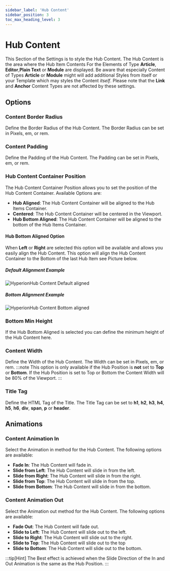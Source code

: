 ```yaml
---
sidebar_label: 'Hub Content'
sidebar_position: 3
toc_max_heading_level: 3
---
```


# Hub Content

This Section of the Settings is to style the Hub Content. The Hub Content is the area where the Hub Item Contents For
the Elements of Type **Article**, **Editor**,**Plain Text** or **Module** are
displayed. Be aware that especially Content of Types **Article** or **Module** might will add additional Styles from
itself or your Template which may styles the Content *itself*. Please note that the **Link** and **Anchor** Content
Types are not affected by these settings.

## Options

### Content Border Radius

Define the Border Radius of the Hub Content. The Border Radius can be set in Pixels, em, or rem.

### Content Padding

Define the Padding of the Hub Content. The Padding can be set in Pixels, em, or rem.

### Hub Content Container Position

The Hub Content Container Position allows you to set the position of the Hub Content Container.
Available Options are:

- **Hub Aligned**: The Hub Content Container will be aligned to the Hub Items Container.
- **Centered**: The Hub Content Container will be centered in the Viewport.
- **Hub Bottom Aligned**: The Hub Content Container will be aligned to the bottom of the Hub Items Container.

#### Hub Bottom Aligned Option

When **Left** or **Right** are selected this option will be available and allows you easily align the Hub Content.
This option will align the Hub Content Container to the Bottom of the last Hub Item see Picture below.

##### Default Alignment Example

<img src="/img/hyperionhub/hub_content_default_aligned.jpg" alt="HyperionHub Content Default aligned" class="bordered" />

##### Bottom Alignment Example

<img src="/img/hyperionhub/hub_content_bottom_aligned.jpg" alt="HyperionHub Content Bottom aligned" class="bordered" />

### Bottom Min Height

If the Hub Bottom Aligned is selected you can define the minimum height of the Hub Content here.

### Content Width

Define the Width of the Hub Content. The Width can be set in Pixels, em, or rem.
:::note
This option is only available if the Hub Position is **not** set to **Top** or **Bottom**. If the Hub Position is set to
Top or Bottom the Content Width will be 80% of the Viewport.
:::

### Title Tag

Define the HTML Tag of the Title. The Title Tag can be set to **h1**, **h2**, **h3**, **h4**, **h5**, **h6**, **div**, **span**, **p** or **header**.

## Animations

### Content Animation In

Select the Animation in method for the Hub Content. The following options are available:

- **Fade In**: The Hub Content will fade in.
- **Slide from Left**: The Hub Content will slide in from the left.
- **Slide from Right**: The Hub Content will slide in from the right.
- **Slide from Top**: The Hub Content will slide in from the top.
- **Slide from Bottom**: The Hub Content will slide in from the bottom.

### Content Animation Out

Select the Animation out method for the Hub Content. The following options are available:

- **Fade Out**: The Hub Content will fade out.
- **Slide to Left**: The Hub Content will slide out to the left.
- **Slide to Right**: The Hub Content will slide out to the right.
- **Slide to Top**: The Hub Content will slide out to the top
- **Slide to Bottom**: The Hub Content will slide out to the bottom.


:::tip[Hint]
The Best effect is achieved when the Slide Direction of the In and Out Animation is the same as the Hub Position.
:::
